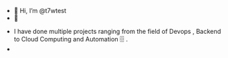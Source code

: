 - 👋 Hi, I’m @t7wtest
- 👀
* I have done multiple projects ranging from the field of Devops , Backend to Cloud Computing and Automation :file_cabinet: .
* 
